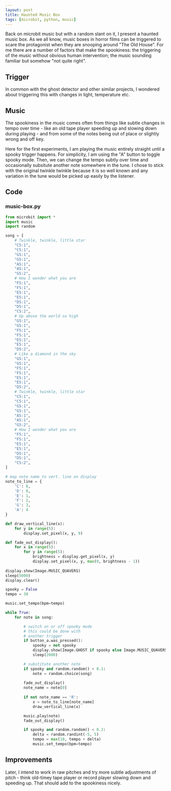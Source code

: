 ```yaml
---
layout: post
title: Haunted Music Box
tags: [microbit, python, music]
---
```


Back on microbit music but with a random slant on it, I present a haunted music box. As we all know, music boxes in horror films
can be triggered to scare the protagonist when they are snooping around "The Old House". For me there are a number of factors that 
make the spookiness: the triggering of the music without obvious human intervention; the music sounding familiar but somehow "not 
quite right".

## Trigger

In common with the ghost detector and other similar projects, I wondered about triggering this with changes in light, temperature etc. 

## Music

The spookiness in the music comes often from things like subtle changes in tempo over time - like an old tape player speeding up and slowing 
down during playing - and from some of the notes being out of place or slightly wrong and off key. 

Here for the first experiments, I am playing the music entirely straight until a spooky trigger happens. For simplicity, I am 
using the "A" button to toggle spooky mode. Then, we can change the tempo subtly 
over time and occasionally subsitute another note somewhere in the tune. I chose to stick with the original twinkle twinkle because it is 
so well known and any variation in the tune would be picked up easily by the listener.

## Code

### music-box.py

```python
from microbit import *
import music
import random 

song = [
    # Twinkle, twinkle, little star
    "C5:1",
    "C5:1",
    "G5:1",
    "G5:1",
    "A5:1",
    "A5:1",
    "G5:2",
    # How I wonder what you are
    "F5:1",
    "F5:1",
    "E5:1",
    "E5:1",
    "D5:1",
    "D5:1",
    "C5:2",
    # Up above the world so high
    "G5:1",
    "G5:1",
    "F5:1",
    "F5:1",
    "E5:1",
    "E5:1",
    "D5:2",
    # Like a diamond in the sky
    "G5:1",
    "G5:1",
    "F5:1",
    "F5:1",
    "E5:1",
    "E5:1",
    "D5:2",
    # Twinkle, twinkle, little star
    "C5:1",
    "C5:1",
    "G5:1",
    "G5:1",
    "A5:1",
    "A5:1",
    "G5:2",
    # How I wonder what you are
    "F5:1",
    "F5:1",
    "E5:1",
    "E5:1",
    "D5:1",
    "D5:1",
    "C5:2",
]

# map note name to vert. line on display
note_to_line = {
    'C': 0,
    'D': 0,
    'E': 1,
    'F': 2,
    'G': 3,
    'A': 4
}

def draw_vertical_line(x):
    for y in range(5):
        display.set_pixel(x, y, 9)

def fade_out_display():
    for x in range(5):
        for y in range(5):
            brightness = display.get_pixel(x, y)
            display.set_pixel(x, y, max(0, brightness - 1))
            
display.show(Image.MUSIC_QUAVERS)
sleep(5000)
display.clear()

spooky = False
tempo = 30

music.set_tempo(bpm=tempo)

while True:
    for note in song:

        # switch on or off spooky mode
        # this could be done with 
        # another trigger
        if button_a.was_pressed():
            spooky = not spooky
            display.show(Image.GHOST if spooky else Image.MUSIC_QUAVERS)
            sleep(2000)

        # substitute another note
        if spooky and random.random() < 0.1:
            note = random.choice(song)
            
        fade_out_display()
        note_name = note[0]
            
        if not note_name == 'R':
            x = note_to_line[note_name]
            draw_vertical_line(x)

        music.play(note)
        fade_out_display()

        if spooky and random.random() < 0.2:
            delta = random.randint(-5, 5)
            tempo = max(10, tempo + delta)
            music.set_tempo(bpm=tempo)

```

## Improvements 

Later, I intend to work in raw pitches and try more subtle adjustments of pitch - think old-timey tape player 
or record player slowing down and speeding up. That should add to the spookiness nicely.
